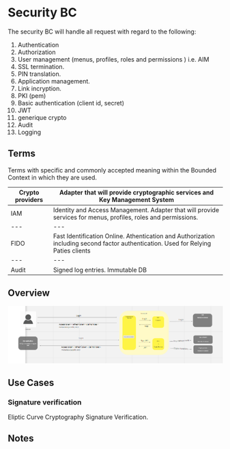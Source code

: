 # Security BC

The security BC will handle all request with regard to the following:

1. Authentication
2. Authorization
3. User management (menus, profiles, roles and permissions ) i.e. AIM
4. SSL termination.
5. PIN translation.
6. Application management.
7. Link incryption.
8. PKI (pem)
9. Basic authentication (client id, secret)
10. JWT
11. generique crypto
12. Audit
13. Logging

## Terms

Terms with specific and commonly accepted meaning within the Bounded Context in which they are used.

| Crypto providers | Adapter that will provide cryptographic services and Key Management System |
|---|---|
| IAM | Identity and Access Management. Adapter that will provide services for menus, profiles, roles and permissions.  |
|---|---|
| FIDO | Fast Identification Online. Athentication and Authorization including second factor authentication. Used for Relying Paties clients |
|---|---|
| Audit | Signed log entries. Immutable DB  |

## Overview

![Use Case - Example REPLACE ME](./assets/securityBCv0.2.png)


## Use Cases

### Signature verification

Eliptic Curve Cryptography Signature Verification.


<!-- Footnotes themselves at the bottom. -->
## Notes

[^1]: Common Interfaces: [Mojaloop Common Interface List](../../commonInterfaces.md)
